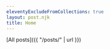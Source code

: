 ```yaml
---
eleventyExcludeFromCollections: true
layout: post.njk
title: Home
---
```

[All posts]({{ "/posts/" | url }})
